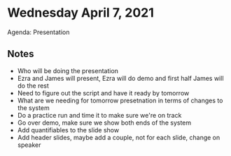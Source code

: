 # Wednesday April 7, 2021
Agenda: 
Presentation

## Notes
- Who will be doing the presentation
- Ezra and James will present, Ezra will do demo and first half James will do the rest
- Need to figure out the script and have it ready by tomorrow 
- What are we needing for tomorrow presetnation in terms of changes to the system
- Do a practice run and time it to make sure we're on track
- Go over demo, make sure we show both ends of the system
- Add quantifiables to the slide show
- Add header slides, maybe add a couple, not for each slide, change on speaker